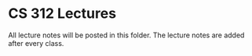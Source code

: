 # CS 312 Lectures
All lecture notes will be posted in this folder. The lecture notes are added after every class.